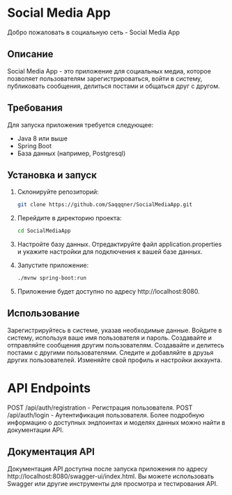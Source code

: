 # Social Media App

Добро пожаловать в социальную сеть - Social Media App

## Описание

Social Media App - это приложение для социальных медиа, которое позволяет пользователям зарегистрироваться, войти в систему, публиковать сообщения, делиться постами и общаться друг с другом.

## Требования

Для запуска приложения требуется следующее:

- Java 8 или выше
- Spring Boot
- База данных (например, Postgresql)

## Установка и запуск

1. Склонируйте репозиторий:

   ```bash
   git clone https://github.com/Saqqqner/SocialMediaApp.git
2. Перейдите в директорию проекта:
   ```bash
   cd SocialMediaApp
3. Настройте базу данных. Отредактируйте файл application.properties и укажите настройки для подключения к вашей базе данных.
4. Запустите приложение:
   ```bash
   ./mvnw spring-boot:run
5. Приложение будет доступно по адресу http://localhost:8080.
## Использование
Зарегистрируйтесь в системе, указав необходимые данные.
Войдите в систему, используя ваше имя пользователя и пароль.
Создавайте и отправляйте сообщения другим пользователям.
Создавайте и делитесь постами с другими пользователями.
Следите и добавляйте в друзья других пользователей.
Изменяйте свой профиль и настройки аккаунта.
# API Endpoints
   POST /api/auth/registration - Регистрация пользователя.
   POST /api/auth/login - Аутентификация пользователя.
   Более подробную информацию о доступных эндпоинтах и моделях данных можно найти в документации API. 
## Документация API
   Документация API доступна после запуска приложения по адресу http://localhost:8080/swagger-ui/index.html. Вы можете использовать Swagger или другие инструменты для просмотра и тестирования API.